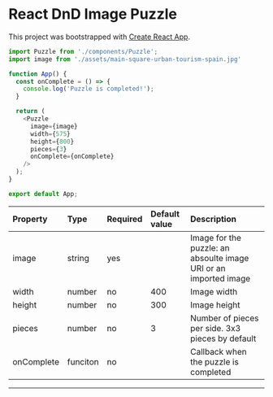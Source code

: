 # React DnD Image Puzzle

This project was bootstrapped with [Create React App](https://github.com/facebook/create-react-app).

```js
import Puzzle from './components/Puzzle';
import image from './assets/main-square-urban-tourism-spain.jpg'

function App() {
  const onComplete = () => {
    console.log('Puzzle is completed!');
  }

  return (
    <Puzzle
      image={image}
      width={575}
      height={800}
      pieces={3}
      onComplete={onComplete}
    />
  );
}

export default App;
```

Property    | Type     | Required | Default value | Description
:---        | :---     | :---     | :---          | :---
image       | string   | yes      |               | Image for the puzzle: an absoulte image URI or an imported image
width       | number   | no       | 400           | Image width
height      | number   | no       | 300           | Image height
pieces      | number   | no       | 3             | Number of pieces per side. 3x3 pieces by default
onComplete  | funciton | no       |               | Callback when the puzzle is completed
-----